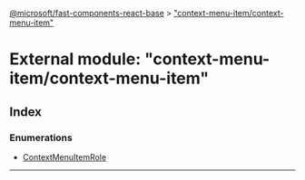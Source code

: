 [@microsoft/fast-components-react-base](../README.md) > ["context-menu-item/context-menu-item"](../modules/_context_menu_item_context_menu_item_.md)

# External module: "context-menu-item/context-menu-item"

## Index

### Enumerations

* [ContextMenuItemRole](../enums/_context_menu_item_context_menu_item_.contextmenuitemrole.md)

---

